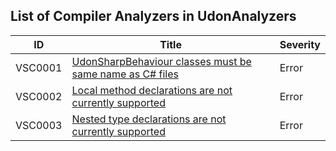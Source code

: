 ## List of Compiler Analyzers in UdonAnalyzers

| ID      | Title                                                                     | Severity | 
| ------- | ------------------------------------------------------------------------- | -------- | 
| VSC0001 | [UdonSharpBehaviour classes must be same name as C\# files](./VSC0001.md) | Error    | 
| VSC0002 | [Local method declarations are not currently supported](./VSC0002.md)     | Error    | 
| VSC0003 | [Nested type declarations are not currently supported](./VSC0003.md)      | Error    | 


